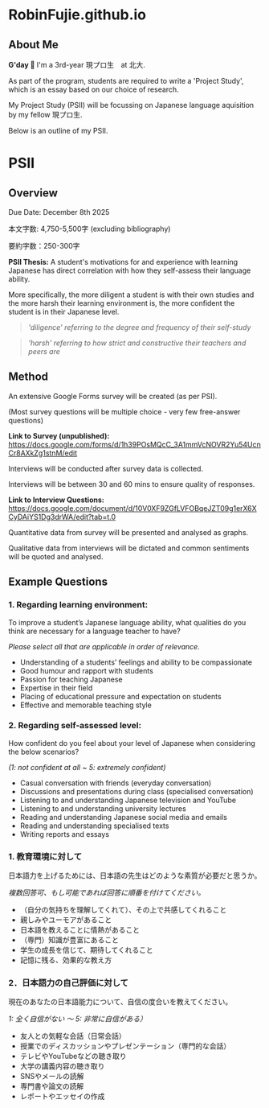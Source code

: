 # RobinFujie.github.io

## About Me
**G'day 👋**
I'm a 3rd-year 現プロ生　at 北大. 

As part of the program, students are required to write a 'Project Study', which is an essay based on our choice of research.

My Project Study (PSII) will be focussing on Japanese language aquisition by my fellow 現プロ生.

Below is an outline of my PSII.

# PSII
## Overview
Due Date: December 8th 2025

本文字数: 4,750-5,500字 (excluding bibliography)

要約字数：250-300字

**PSII Thesis:** A student's motivations for and experience with learning Japanese has direct correlation with how they self-assess their language ability.

  More specifically, the more diligent a student is with their own studies and the more harsh their learning environment is, the more confident the student is in their Japanese level.

> *'diligence' referring to the degree and frequency of their self-study*

> *'harsh' referring to how strict and constructive their teachers and peers are*


## Method
An extensive Google Forms survey will be created (as per PSI).

(Most survey questions will be multiple choice - very few free-answer questions)

**Link to Survey (unpublished):** https://docs.google.com/forms/d/1h39POsMQcC_3A1mmVcNOVR2Yu54UcnCr8AXkZg1stnM/edit 

Interviews will be conducted after survey data is collected.

Interviews will be between 30 and 60 mins to ensure quality of responses.

**Link to Interview Questions:**
https://docs.google.com/document/d/10V0XF9ZGfLVFOBqeJZT09g1erX6XCyDAiYS1Dg3drWA/edit?tab=t.0

Quantitative data from survey will be presented and analysed as graphs.

Qualitative data from interviews will be dictated and common sentiments will be quoted and analysed. 

## Example Questions
### **1. Regarding learning environment:**
     
To improve a student’s Japanese language ability, what qualities do you think are necessary for a language teacher to have?

*Please select all that are applicable in order of relevance.*
  
- Understanding of a students’ feelings and ability to be compassionate
- Good humour and rapport with students 
- Passion for teaching Japanese
- Expertise in their field
- Placing of educational pressure and expectation on students
- Effective and memorable teaching style

### **2. Regarding self-assessed level:**
     
How confident do you feel about your level of Japanese when considering the below scenarios?

*(1: not confident at all ~ 5: extremely confident)*
  
- Casual conversation with friends (everyday conversation)
- Discussions and presentations during class (specialised conversation)
- Listening to and understanding Japanese television and YouTube
- Listening to and understanding university lectures
- Reading and understanding Japanese social media and emails
- Reading and understanding specialised texts
- Writing reports and essays

### **1. 教育環境に対して**

日本語力を上げるためには、日本語の先生はどのような素質が必要だと思うか。

*複数回答可、もし可能であれば回答に順番を付けてください。*

- （自分の気持ちを理解してくれて）、その上で共感してくれること
- 親しみやユーモアがあること
- 日本語を教えることに情熱があること
- （専門）知識が豊富にあること
- 学生の成長を信じて、期待してくれること
- 記憶に残る、効果的な教え方

### **2．日本語力の自己評価に対して**

現在のあなたの日本語能力について、自信の度合いを教えてください。

*1: 全く自信がない ～ 5: 非常に自信がある）*

- 友人との気軽な会話（日常会話）
- 授業でのディスカッションやプレゼンテーション（専門的な会話）
- テレビやYouTubeなどの聴き取り
- 大学の講義内容の聴き取り
- SNSやメールの読解
- 専門書や論文の読解
- レポートやエッセイの作成

